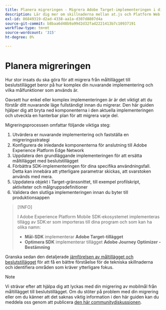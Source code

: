 ```yaml
---
title: Planera migreringen - Migrera Adobe Target-implementeringen i din mobilapp till Adobe Journey Optimizer - Beslutstillägg
description: Lär dig mer om skillnaderna mellan at.js och Platform Web SDK och hur du planerar din migreringssatsning.
exl-id: 86849319-d2ad-4338-aa1a-d307d8807d4a
source-git-commit: b8baa6d48b9a99d2d32fad2221413b7c10937191
workflow-type: tm+mt
source-wordcount: '315'
ht-degree: 0%

---
```


# Planera migreringen

Hur stor insats du ska göra för att migrera från måltillägget till beslutstillägget beror på hur komplex din nuvarande implementering och vilka målfunktioner som används är.

Oavsett hur enkel eller komplex implementeringen är är det viktigt att du förstår ditt nuvarande läge fullständigt innan du migrerar. Den här guiden hjälper dig att bryta ned komponenterna i den aktuella implementeringen och utveckla en hanterbar plan för att migrera varje del.

Migreringsprocessen omfattar följande viktiga steg:

1. Utvärdera er nuvarande implementering och fastställa en migreringsstrategi
1. Konfigurera de inledande komponenterna för anslutning till Adobe Experience Platform Edge Network
1. Uppdatera den grundläggande implementeringen för att ersätta måltillägget med beslutstillägget
1. Förbättra SDK-implementeringen för dina specifika användningsfall. Detta kan innebära att ytterligare parametrar skickas, att svarstoken används med mera.
1. Uppdatera objekt i Target-gränssnittet, till exempel profilskript, aktiviteter och målgruppsdefinitioner
1. Validera den slutliga implementeringen innan du byter till produktionsappen

>[!INFO]
>
>I Adobe Experience Platform Mobile SDK-ekosystemet implementeras tillägg av SDK:er som importeras till dina program och som kan ha olika namn:
>
> * **Mål-SDK** implementerar **Adobe Target-tillägget**
> * **Optimera SDK** implementerar tillägget **Adobe Journey Optimizer - Bestämning**


Granska sedan den detaljerade [jämförelsen av måltillägget och beslutstillägget](detailed-comparison.md) för att få en bättre förståelse för de tekniska skillnaderna och identifiera områden som kräver ytterligare fokus.

>[!NOTE]
>
>Vi strävar efter att hjälpa dig att lyckas med din migrering av mobilmål från måltillägget till beslutstillägget. Om du stöter på problem med din migrering eller om du känner att det saknas viktig information i den här guiden kan du meddela oss genom att publicera [den här communitydiskussionen](https://experienceleaguecommunities.adobe.com/t5/adobe-experience-platform-data/tutorial-discussion-migrate-target-from-at-js-to-web-sdk/m-p/575587#M463).
